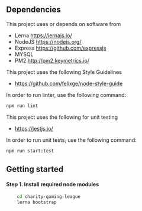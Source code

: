 
## Dependencies
This project uses or depends on software from
* Lerna https://lernajs.io/
* NodeJS https://nodejs.org/
* Express https://github.com/expressjs
* MYSQL
* PM2 http://pm2.keymetrics.io/


This project uses the following Style Guidelines 
* https://github.com/felixge/node-style-guide

In order to run linter, use the following command: 

```sh
npm run lint
```

This project uses the following for unit testing
* https://jestjs.io/

In order to run unit tests, use the following command: 

```sh
npm run start:test
```



## Getting started

#### Step 1. Install required node modules

```sh 
    cd charity-gaming-league
    lerna bootstrap
```
